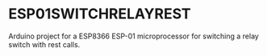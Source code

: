 # ESP01SWITCHRELAYREST

Arduino project for a ESP8366 ESP-01 microprocessor for switching a relay switch with rest calls.
